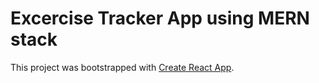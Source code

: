 # Excercise Tracker App using MERN stack 

This project was bootstrapped with [Create React App](https://github.com/facebook/create-react-app).



